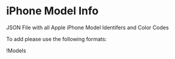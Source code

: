 # iPhone Model Info

JSON File with all Apple iPhone Model Identifers and Color Codes

To add please use the following formats:

!Models 
